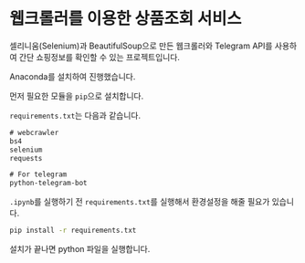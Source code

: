 # 웹크롤러를 이용한 상품조회 서비스

셀리니움(Selenium)과 BeautifulSoup으로 만든 웹크롤러와 Telegram API를 사용하여 간단 쇼핑정보를 확인할 수 있는 프로젝트입니다. 

Anaconda를 설치하여 진행했습니다.

먼저 필요한 모듈을 ```pip```으로 설치합니다.

```requirements.txt```는 다음과 같습니다.

```txt
# webcrawler
bs4
selenium
requests

# For telegram
python-telegram-bot
```

```.ipynb```를 실행하기 전 ```requirements.txt```를 실행해서 환경설정을 해줄 필요가 있습니다.

```bash
pip install -r requirements.txt
```

설치가 끝나면 python  파일을 실행합니다.